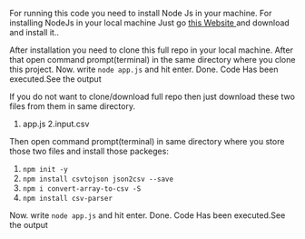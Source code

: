 
For running this code you need to install Node Js in your machine.
For installing NodeJs in your local machine Just go [this Website ](https://nodejs.org/en/download/ "NodeJS") and download and install it..

After installation you need to clone this full repo in your local machine.
After that open command prompt(terminal) in the same directory where you clone this project.
Now. write `node app.js` and hit enter. Done. Code Has been executed.See the output

If you do not want to clone/download full repo then just download these two files from them in same directory.
1. app.js
2.input.csv

Then open command prompt(terminal) in same directory where you store those two files and install those packeges:
1. `npm init -y`
2. `npm install csvtojson json2csv --save`
3. `npm i convert-array-to-csv -S`
4. `npm install csv-parser`


Now. write `node app.js` and hit enter. Done. Code Has been executed.See the output

